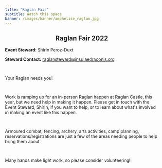 ```yaml
---
title: "Raglan Fair"
subtitle: Watch this space
banner: /images/banner/amphelise_raglan.jpg
---
```

<h2 style="text-align:center;">
Raglan Fair 2022</h2> 

<p><b>Event Steward:</b> Shirin Peroz-Duxt</p>
<p><b>Steward Contact:</b> <a href="mailto:raglansteward@insulaedraconis.org">raglansteward@insulaedraconis.org</a></p>
<br>
<p>Your Raglan needs you!</p>
<br>
<p>Work is ramping up for an in-person Raglan happen at Raglan Castle, this year, but we need help in making it happen. Please get in touch with the Event Steward, Shirin, if you want to help, or to learn about what's involved in making an event like this happen.</p>
<br>
<p>Armoured combat, fencing, archery, arts activities, camp planning, reservations/registrations are just a few of the areas needing people to help bring them about.</p>
<br>
<p>Many hands make light work, so please consider volunteering!</p>
